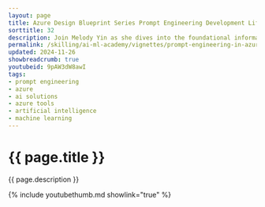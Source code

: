 ```yaml
---
layout: page
title: Azure Design Blueprint Series Prompt Engineering Development Lifecycle
sorttitle: 32
description: Join Melody Yin as she dives into the foundational information you need to effectively build out your solutions with Prompt Engineering in Azure. This video will guide you through the development lifecycle, providing valuable insights and practical tips to enhance your Azure projects. Whether you're a beginner or an experienced developer, this session will equip you with the knowledge to optimize your prompt engineering skills and leverage Azure tools.
permalink: /skilling/ai-ml-academy/vignettes/prompt-engineering-in-azure
updated: 2024-11-26
showbreadcrumb: true
youtubeid: 9pAW3dW8awI
tags:
- prompt engineering
- azure
- ai solutions
- azure tools
- artificial intelligence
- machine learning
---
```


# {{ page.title }}

{{ page.description }}

{% include youtubethumb.md showlink="true" %}
